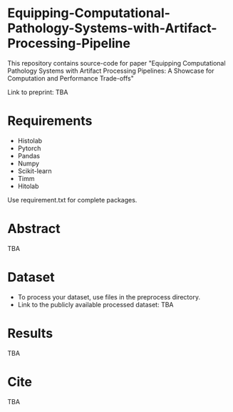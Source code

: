 # Equipping-Computational-Pathology-Systems-with-Artifact-Processing-Pipeline

This repository contains source-code for paper "Equipping Computational Pathology Systems with Artifact Processing Pipelines: A Showcase for Computation and Performance Trade-offs"

Link to preprint: TBA

# Requirements

- Histolab
- Pytorch
- Pandas
- Numpy
- Scikit-learn
- Timm
- Hitolab

Use requirement.txt for complete packages.

# Abstract

TBA

# Dataset 

- To process your dataset, use files in the preprocess directory.
- Link to the publicly available processed dataset: TBA

# Results

TBA

# Cite

TBA
